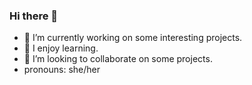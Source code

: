 ### Hi there 👋
- 🔭 I’m currently working on some interesting projects.
- 🌱 I enjoy learning.
- 👯 I’m looking to collaborate on some projects.
-  pronouns: she/her
<!--
**amakah-b/Blane** is a ✨ _special_ ✨ repository because its `README.md` (this file) appears on your GitHub profile.

Here are some ideas to get you started:

- 🔭 I’m currently working on some interesting projects.
- 🌱 I love learning new things.
- 👯 I’m looking to collaborate on some projects.
- 💬 Ask me about ...
- 📫 How to reach me: amakahblessing.nwankwo@gmail.com
- ⚡ Fun fact: ...
-->
